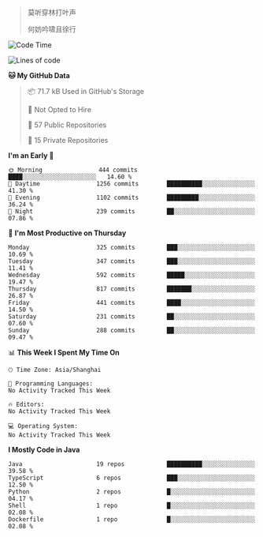 > 莫听穿林打叶声
> 
> 何妨吟啸且徐行

<!-- ![Github Stats](https://github-readme-stats.vercel.app/api?username=catch6&count_private=true&show_icons=true&theme=gruvbox) -->

<!-- ![Top Langs](https://github-readme-stats.vercel.app/api/top-langs/?username=catch6&layout=compact) -->

<!--START_SECTION:waka-->
![Code Time](http://img.shields.io/badge/Code%20Time-2%2C294%20hrs%2037%20mins-blue)

![Lines of code](https://img.shields.io/badge/From%20Hello%20World%20I%27ve%20Written-9.4%20million%20lines%20of%20code-blue)

**🐱 My GitHub Data** 

> 📦 71.7 kB Used in GitHub's Storage 
 > 
> 🚫 Not Opted to Hire
 > 
> 📜 57 Public Repositories 
 > 
> 🔑 15 Private Repositories 
 > 
**I'm an Early 🐤** 

```text
🌞 Morning                444 commits         ████░░░░░░░░░░░░░░░░░░░░░   14.60 % 
🌆 Daytime                1256 commits        ██████████░░░░░░░░░░░░░░░   41.30 % 
🌃 Evening                1102 commits        █████████░░░░░░░░░░░░░░░░   36.24 % 
🌙 Night                  239 commits         ██░░░░░░░░░░░░░░░░░░░░░░░   07.86 % 
```
📅 **I'm Most Productive on Thursday** 

```text
Monday                   325 commits         ███░░░░░░░░░░░░░░░░░░░░░░   10.69 % 
Tuesday                  347 commits         ███░░░░░░░░░░░░░░░░░░░░░░   11.41 % 
Wednesday                592 commits         █████░░░░░░░░░░░░░░░░░░░░   19.47 % 
Thursday                 817 commits         ███████░░░░░░░░░░░░░░░░░░   26.87 % 
Friday                   441 commits         ████░░░░░░░░░░░░░░░░░░░░░   14.50 % 
Saturday                 231 commits         ██░░░░░░░░░░░░░░░░░░░░░░░   07.60 % 
Sunday                   288 commits         ██░░░░░░░░░░░░░░░░░░░░░░░   09.47 % 
```


📊 **This Week I Spent My Time On** 

```text
🕑︎ Time Zone: Asia/Shanghai

💬 Programming Languages: 
No Activity Tracked This Week

🔥 Editors: 
No Activity Tracked This Week

💻 Operating System: 
No Activity Tracked This Week
```

**I Mostly Code in Java** 

```text
Java                     19 repos            ██████████░░░░░░░░░░░░░░░   39.58 % 
TypeScript               6 repos             ███░░░░░░░░░░░░░░░░░░░░░░   12.50 % 
Python                   2 repos             █░░░░░░░░░░░░░░░░░░░░░░░░   04.17 % 
Shell                    1 repo              █░░░░░░░░░░░░░░░░░░░░░░░░   02.08 % 
Dockerfile               1 repo              █░░░░░░░░░░░░░░░░░░░░░░░░   02.08 % 
```




<!--END_SECTION:waka-->
